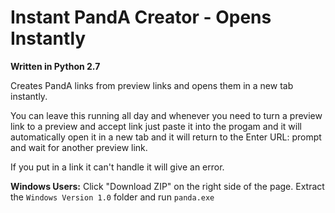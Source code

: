 # Instant PandA Creator - Opens Instantly

<strong>Written in Python 2.7</strong>

Creates PandA links from preview links and opens them in a new tab instantly.

You can leave this running all day and whenever you need to turn a preview link to a preview and accept link just paste it into the progam and it will automatically open it in a new tab and it will return to the Enter URL: prompt and wait for another preview link.

If you put in a link it can't handle it will give an error.

<strong>Windows Users:</strong> Click "Download ZIP" on the right side of the page. Extract the ```Windows Version 1.0``` folder and run ```panda.exe```